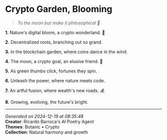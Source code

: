 # Crypto Garden, Blooming

> *To the moon but make it philosophical 🚀*

**1.** Nature's digital bloom, a crypto wonderland. 🌿


**2.** Decentralized roots, branching out so grand.


**3.** In the blockchain garden, where coins dance in the wind.


**4.** The moon, a crypto goal, an elusive friend. 🚀


**5.** As green thumbs click, fortunes they spin.


**6.** Unleash the power, where nature meets code.


**7.** An artful fusion, where wealth's new roads. 💰


**8.** Growing, evolving, the future's bright.



---

*Generated on 2024-12-19 at 08:35:48*  
**Creator**: Ricardo Barroca's AI Poetry Agent  
**Themes**: Botanic • Crypto  
**Collection**: Natural harmony and growth